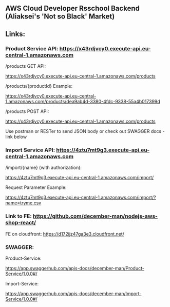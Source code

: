 ## AWS Cloud Developer Rsschool Backend (Aliaksei's 'Not so Black' Market)

## Links:

### Product Service API: https://x43rdjvcy0.execute-api.eu-central-1.amazonaws.com

 /products GET API: 
 
 https://x43rdjvcy0.execute-api.eu-central-1.amazonaws.com/products

 /products/{productId} Example:

 https://x43rdjvcy0.execute-api.eu-central-1.amazonaws.com/products/dea9ab4d-3380-4fdc-9338-55a4b017399d

 /products POST API: 
 
 https://x43rdjvcy0.execute-api.eu-central-1.amazonaws.com/products


 Use postman or RESTer to send JSON body or check out SWAGGER docs - link below


### Import Service API: https://4ztu7mt9g3.execute-api.eu-central-1.amazonaws.com

 /import/{name} (with authorization): 
 
 https://4ztu7mt9g3.execute-api.eu-central-1.amazonaws.com/import/

 Request Parameter Example:

 https://4ztu7mt9g3.execute-api.eu-central-1.amazonaws.com/import/?name=tryme.csv

### Link to FE: https://github.com/december-man/nodejs-aws-shop-react/

 FE on cloudfront: https://d172ijz47ga3e3.cloudfront.net/

### SWAGGER: 

Product-Service:

https://app.swaggerhub.com/apis-docs/december-man/Product-Service/1.0.0#/

Import-Service:

https://app.swaggerhub.com/apis-docs/december-man/Import-Service/1.0.0#/




